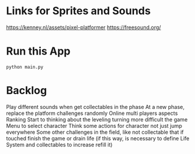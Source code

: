 # Links for Sprites and Sounds
https://kenney.nl/assets/pixel-platformer
https://freesound.org/


# Run this App

`python main.py`




# Backlog

Play different sounds when get collectables in the phase
At a new phase, replace the platform challenges randomly
Online multi players aspects
Ranking
Start to thinking about the leveling turning more difficult the game
Menu to select character
Think some actions for character not just jump everywhere
Some other challenges in the field, like not collectable that if touched finish the game or drain life (if this way, is necessary to define Life System and collectables to increase refill it)